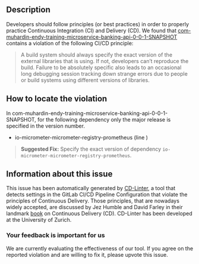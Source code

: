 
## Description
Developers should follow principles (or best practices) in order to properly practice Continuous Integration (CI) and Delivery (CD).
We found that [com-muhardin-endy-training-microservice-banking-api-0-0-1-SNAPSHOT](https://gitlab.com/training-microservices-2018-01/banking-api/blob/master/.gitlab-ci.yml) contains a violation of the following CI/CD principle:

> A build system should always specify the exact version of the external libraries that is using.
If not, developers can’t reproduce the build. Failure to be absolutely specific also leads to an occasional long debugging session tracking down strange errors due to people or build systems using different versions of libraries.

## How to locate the violation

In com-muhardin-endy-training-microservice-banking-api-0-0-1-SNAPSHOT, for the following dependency only the major release is specified in the version number.

* io-micrometer-micrometer-registry-prometheus (line )

> **Suggested Fix:** Specify the exact version of dependency `io-micrometer-micrometer-registry-prometheus`.

## Information about this issue

This issue has been automatically generated by [CD-Linter](https://gitlab.com/Jancso/configuration-analytics), a tool that detects settings in the GitLab CI/CD Pipeline Configuration that violate the principles of Continuous Delivery. Those principles, that are nowadays widely accepted, are discussed by Jez Humble and David Farley in their landmark [book](https://www.oreilly.com/library/view/continuous-delivery-reliable/9780321670250/) on Continuous Delivery (CD). CD-Linter has been developed at the University of Zurich.

### Your feedback is important for us
We are currently evaluating the effectiveness of our tool. If you agree on the reported violation and are willing to fix it, please upvote this issue.